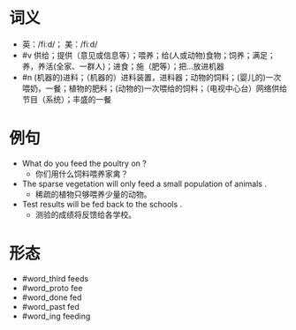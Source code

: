 # 词义
- 英：/fiːd/； 美：/fiːd/
- #v 供给；提供（意见或信息等）；喂养；给(人或动物)食物；饲养；满足；养，养活(全家、一群人)；进食；施（肥等）；把…放进机器
- #n (机器的)进料；（机器的）进料装置，进料器；动物的饲料；(婴儿的)一次喂奶，一餐；植物的肥料；(动物的)一次喂给的饲料；（电视中心台）网络供给节目（系统）；丰盛的一餐
# 例句
- What do you feed the poultry on ?
	- 你们用什么饲料喂养家禽？
- The sparse vegetation will only feed a small population of animals .
	- 稀疏的植物只够喂养少量的动物。
- Test results will be fed back to the schools .
	- 测验的成绩将反馈给各学校。
# 形态
- #word_third feeds
- #word_proto fee
- #word_done fed
- #word_past fed
- #word_ing feeding
